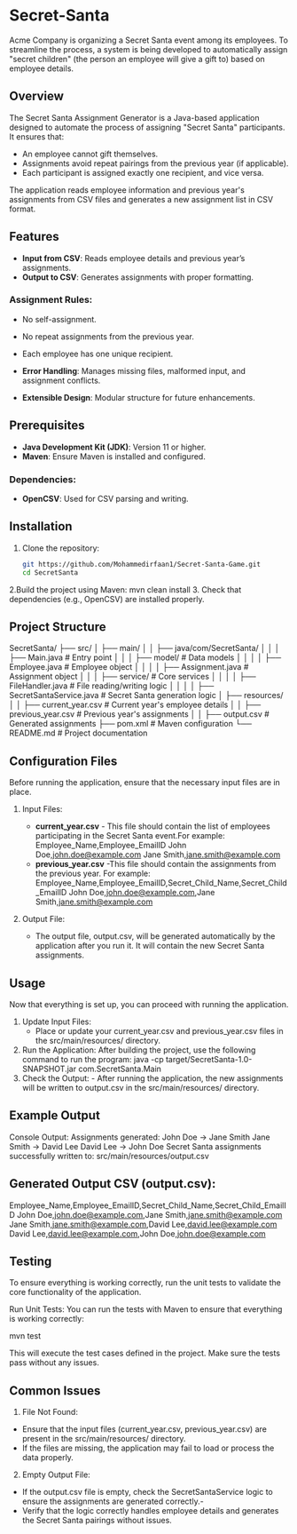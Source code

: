 # Secret-Santa

Acme Company is organizing a Secret Santa event among its employees. To streamline the process, a system is being developed to automatically assign "secret children" (the person an employee will give a gift to) based on employee details.

## Overview

The Secret Santa Assignment Generator is a Java-based application designed to automate the process of assigning "Secret Santa" participants. It ensures that:

- An employee cannot gift themselves.
- Assignments avoid repeat pairings from the previous year (if applicable).
- Each participant is assigned exactly one recipient, and vice versa.

The application reads employee information and previous year's assignments from CSV files and generates a new assignment list in CSV format.

## Features

- **Input from CSV**: Reads employee details and previous year’s assignments.
- **Output to CSV**: Generates assignments with proper formatting.

### Assignment Rules:
   - No self-assignment.
   - No repeat assignments from the previous year.
   - Each employee has one unique recipient.

- **Error Handling**: Manages missing files, malformed input, and assignment conflicts.
- **Extensible Design**: Modular structure for future enhancements.

## Prerequisites

- **Java Development Kit (JDK)**: Version 11 or higher.
- **Maven**: Ensure Maven is installed and configured.

### Dependencies:
- **OpenCSV**: Used for CSV parsing and writing.

## Installation

1. Clone the repository:
   ```bash
   git https://github.com/Mohammedirfaan1/Secret-Santa-Game.git
   cd SecretSanta
2.Build the project using Maven:
  mvn clean install
3. Check that dependencies (e.g., OpenCSV) are installed properly.

## Project Structure

SecretSanta/
├── src/
│   ├── main/
│   │   ├── java/com/SecretSanta/
│   │   │   ├── Main.java                   # Entry point
│   │   │   ├── model/                      # Data models
│   │   │   │   ├── Employee.java           # Employee object
│   │   │   │   ├── Assignment.java         # Assignment object
│   │   │   ├── service/                    # Core services
│   │   │   │   ├── FileHandler.java        # File reading/writing logic
│   │   │   │   ├── SecretSantaService.java # Secret Santa generation logic
│   ├── resources/
│   │   ├── current_year.csv                # Current year's employee details
│   │   ├── previous_year.csv               # Previous year's assignments
│   │   ├── output.csv                      # Generated assignments
├── pom.xml                                 # Maven configuration
└── README.md                               # Project documentation

## Configuration Files

Before running the application, ensure that the necessary input files are in place.

1. Input Files:
   - **current_year.csv** - This file should contain the list of employees participating in the 
       Secret Santa event.For example:
     Employee_Name,Employee_EmailID
     John Doe,john.doe@example.com
     Jane Smith,jane.smith@example.com
   - **previous_year.csv** -This file should contain the assignments from the previous year.
      For example:
     Employee_Name,Employee_EmailID,Secret_Child_Name,Secret_Child_EmailID
     John Doe,john.doe@example.com,Jane Smith,jane.smith@example.com

 2.  Output File:
     -  The output file, output.csv, will be generated automatically by the application after 
       you run it. It will contain the new Secret Santa assignments.
  
## Usage
   Now that everything is set up, you can proceed with running the application.

   1. Update Input Files:
        - Place or update your current_year.csv and previous_year.csv files in the 
          src/main/resources/ directory.
   2. Run the Application: After building the project, use the following command to run the 
      program:
      java -cp target/SecretSanta-1.0-SNAPSHOT.jar com.SecretSanta.Main
   3. Check the Output:
          - After running the application, the new assignments will be written to output.csv in 
            the src/main/resources/ directory.

## Example Output

   Console Output:
    Assignments generated:
   John Doe -> Jane Smith
   Jane Smith -> David Lee
   David Lee -> John Doe
   Secret Santa assignments successfully written to: src/main/resources/output.csv
   
## Generated Output CSV (output.csv):

Employee_Name,Employee_EmailID,Secret_Child_Name,Secret_Child_EmailID
John Doe,john.doe@example.com,Jane Smith,jane.smith@example.com
Jane Smith,jane.smith@example.com,David Lee,david.lee@example.com
David Lee,david.lee@example.com,John Doe,john.doe@example.com

## Testing

To ensure everything is working correctly, run the unit tests to validate the core functionality of the application.

Run Unit Tests: You can run the tests with Maven to ensure that everything is working correctly:

mvn test

This will execute the test cases defined in the project. Make sure the tests pass without any issues.

## Common Issues
1. File Not Found:

- Ensure that the input files (current_year.csv, previous_year.csv) are present in the 
  src/main/resources/ directory.
- If the files are missing, the application may fail to load or process the data properly.
  
2. Empty Output File:

- If the output.csv file is empty, check the SecretSantaService logic to ensure the assignments 
  are generated correctly.-
- Verify that the logic correctly handles employee details and generates the Secret Santa 
  pairings without issues.

